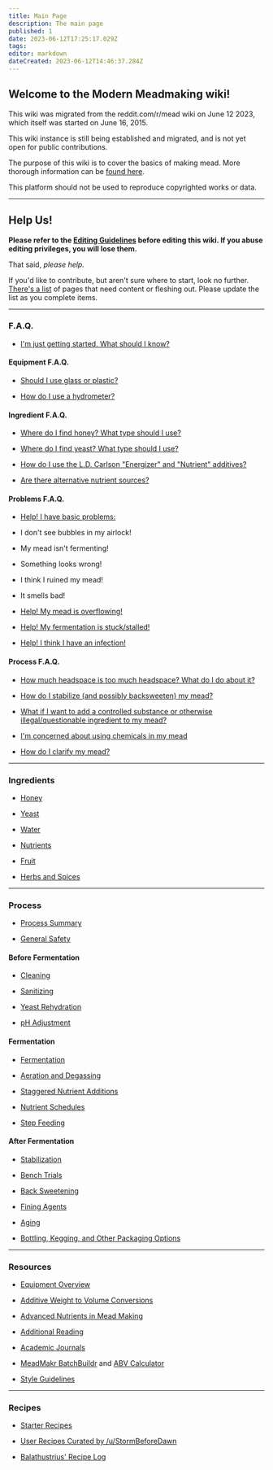 ```yaml
---
title: Main Page
description: The main page
published: 1
date: 2023-06-12T17:25:17.029Z
tags: 
editor: markdown
dateCreated: 2023-06-12T14:46:37.284Z
---
```


## Welcome to the Modern Meadmaking wiki!

This wiki was migrated from the reddit.com/r/mead wiki on June 12 2023, which itself was started on June 16, 2015.

This wiki instance is still being established and migrated, and is not yet open for public contributions. 

The purpose of this wiki is to cover the basics of making mead. More thorough information can be [found here](/resources/reading_list).

This platform should not be used to reproduce copyrighted works or data.

-----
## Help Us!

**Please refer to the [Editing Guidelines](/wiki_editing_guidelines) before editing this wiki. If you abuse editing privileges, you will lose them.**

That said, *please help.*

If you'd like to contribute, but aren't sure where to start, look no further. [There's a list](/please_help) of pages that need content or fleshing out. Please update the list as you complete items. 
____

### F.A.Q.

* [I'm just getting started. What should I know?](/faq/getting_started)

#### Equipment F.A.Q.

* [Should I use glass or plastic?](/faq/glass_vs_plastic)

* [How do I use a hydrometer?](/faq/hydrometer)

#### Ingredient F.A.Q.

* [Where do I find honey? What type should I use?](/faq/honey)

* [Where do I find yeast? What type should I use?](/faq/yeast_selection)

* [How do I use the L.D. Carlson "Energizer" and "Nutrient" additives?](/faq/ld_carlson_additives)

* [Are there alternative nutrient sources?](/faq/alternative_nutrient_sources)

#### Problems F.A.Q.

* [Help! I have basic problems:](/faq/basic_problems)

 * I don't see bubbles in my airlock! 

 * My mead isn't fermenting!

 * Something looks wrong!

 * I think I ruined my mead!

 * It smells bad!

* [Help! My mead is overflowing!](/faq/overflow)

* [Help! My fermentation is stuck/stalled!](/protocol/stuck_fermentation)

* [Help! I think I have an infection!](/faq/infection)

#### Process F.A.Q.

* [How much headspace is too much headspace? What do I do about it?](/faq/headspace)

* [How do I stabilize (and possibly backsweeten) my mead?](/faq/stabilization_and_backsweetening)

* [What if I want to add a controlled substance or otherwise illegal/questionable ingredient to my mead?](/faq/illegal_ingredients)

* [I'm concerned about using chemicals in my mead](/faq/chemicals)

* [How do I clarify my mead?](/process/fining#help.21__how_do_i_clear_my_mead.3F)


-----

### Ingredients

* [Honey](/ingredients/honey)

* [Yeast](/ingredients/yeast)

* [Water](/ingredients/water)

* [Nutrients](/ingredients/nutrients)

* [Fruit](/ingredients/fruit)

* [Herbs and Spices](/ingredients/herbs_and_spices)


-----

### Process

* [Process Summary](/process/process_summary)

* [General Safety](/process/general_safety)

#### Before Fermentation

* [Cleaning](/process/cleaning)

* [Sanitizing](/process/sanitation)

* [Yeast Rehydration](/process/rehydration)

* [pH Adjustment](/process/ph_adjustment)

#### Fermentation

* [Fermentation](/process/fermentation)

* [Aeration and Degassing](/process/aeration_degassing)

* [Staggered Nutrient Additions](/process/staggered_nutrient_additions)

* [Nutrient Schedules](/process/nutrient_schedules)

* [Step Feeding](/process/step_feeding)

#### After Fermentation

* [Stabilization](/process/stabilization)

* [Bench Trials](/process/bench_trials)

* [Back Sweetening](/process/back_sweeten)

* [Fining Agents](/process/fining) 

* [Aging](/process/aging#bulk_aging)

* [Bottling, Kegging, and Other Packaging Options](/process/packaging)


-----

### Resources

* [Equipment Overview](/resources/equipment)

* [Additive Weight to Volume Conversions](/resources/additive_weight_to_volume_conversions)

* [Advanced Nutrients in Mead Making](/resources/advanced_nutrients)

* [Additional Reading](/resources/reading_list)

* [Academic Journals](/resources/academic_journals)

* [MeadMakr BatchBuildr](http://www.meadmakr.com/batch-buildr/) and [ABV Calculator](http://www.meadmakr.com/abv-calculator/)

* [Style Guidelines](/guides/style_guidelines)


-----

### Recipes

* [Starter Recipes](/recipes)

* [User Recipes Curated by /u/StormBeforeDawn](/userrecipes)

* [Balathustrius' Recipe Log](https://drive.google.com/drive/folders/0B8EtZLPjiym_WlZJYzFleFhLOWM)